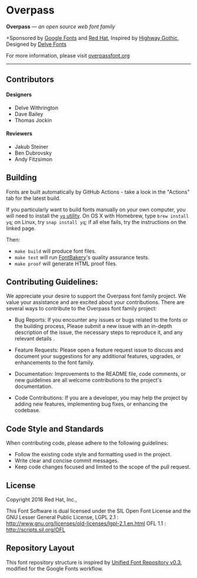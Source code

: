 # Overpass
**Overpass** — _an open source web font family_

+Sponsored by [Google Fonts](https://fonts.google.com) and [Red Hat](http://www.redhat.com), Inspired by [Highway Gothic](http://en.wikipedia.org/wiki/Highway_Gothic), Designed by [Delve Fonts](http://www.delvefonts.com)

        

For more information, please visit  [overpassfont.org](http://overpassfont.org  "overpassfont.org")



---
## Contributors

#### Designers
* Delve Withrington
* Dave Bailey
* Thomas Jockin

#### Reviewers
* Jakub Steiner
* Ben Dubrovsky
* Andy Fitzsimon


## Building

Fonts are built automatically by GitHub Actions - take a look in the "Actions" tab for the latest build.

If you particularly want to build fonts manually on your own computer, you will need to install the [`yq` utility](https://github.com/mikefarah/yq). On OS X with Homebrew, type `brew install yq`; on Linux, try `snap install yq`; if all else fails, try the instructions on the linked page.

Then:

* `make build` will produce font files.
* `make test` will run [FontBakery](https://github.com/googlefonts/fontbakery)'s quality assurance tests.
* `make proof` will generate HTML proof files.

## Contributing Guidelines:
We appreciate your desire to support the Overpass font family project. We value your assistance and are excited about your contributions.
There are several ways to contribute to the Overpass font family project:

* Bug Reports: If you encounter any issues or bugs related to the fonts or the building process, Please submit a new issue with an in-depth description of the issue, the necessary steps to reproduce it, and any relevant details .

* Feature Requests: Please open a feature request issue to discuss and document your suggestions for any additional features, upgrades, or enhancements to the font family.

* Documentation: Improvements to the README file, code comments, or new guidelines are all welcome contributions to the project's documentation.

* Code Contributions: If you are a developer, you may help the project by adding new features, implementing bug fixes, or enhancing the codebase.

## Code Style and Standards

When contributing code, please adhere to the following guidelines:

* Follow the existing code style and formatting used in the project.
* Write clear and concise commit messages.
* Keep code changes focused and limited to the scope of the pull request.

## License

Copyright 2016 Red Hat, Inc.,

This Font Software is dual licensed under the SIL Open Font License and the GNU Lesser General Public License,
LGPL 2.1 : http://www.gnu.org/licenses/old-licenses/lgpl-2.1.en.html
OFL  1.1  : http://scripts.sil.org/OFL


## Repository Layout

This font repository structure is inspired by [Unified Font Repository v0.3](https://github.com/unified-font-repository/Unified-Font-Repository), modified for the Google Fonts workflow.

